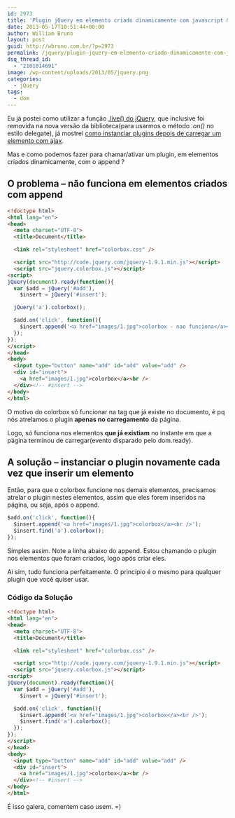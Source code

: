 ```yaml
---
id: 2973
title: 'Plugin jQuery em elemento criado dinamicamente com javascript &#8211; append jQuery'
date: 2013-05-17T10:51:44+00:00
author: William Bruno
layout: post
guid: http://wbruno.com.br/?p=2973
permalink: /jquery/plugin-jquery-em-elemento-criado-dinamicamente-com-javascript-append-jquery/
dsq_thread_id:
  - "2101014691"
image: /wp-content/uploads/2013/05/jquery.png
categories:
  - jQuery
tags:
  - dom
---
```

Eu já postei como utilizar a função [.live() do jQuery](http://wbruno.com.br/ajax/metodo-live-jquery/), que inclusive foi removida na nova versão da biblioteca(para usarmos o método <var>.on()</var> no estilo delegate), já mostrei [como instanciar plugins depois de carregar um elemento com ajax](http://wbruno.com.br/ajax/usando-lightbox-em-pagina-carregada-ajax/).

Mas e como podemos fazer para chamar/ativar um plugin, em elementos criados dinamicamente, com o append ?

<!--more-->

## O problema &#8211; não funciona em elementos criados com append

``` html
<!doctype html>
<html lang="en">
<head>
  <meta charset="UTF-8">
  <title>Document</title>

  <link rel="stylesheet" href="colorbox.css" />

  <script src="http://code.jquery.com/jquery-1.9.1.min.js"></script>
  <script src="jquery.colorbox.js"></script>
<script>
jQuery(document).ready(function(){
  var $add = jQuery('#add'),
    $insert = jQuery('#insert');

  jQuery('a').colorbox();

  $add.on('click', function(){
    $insert.append('<a href="images/1.jpg">colorbox - nao funciona</a><br />');
  });
});
</script>
</head>
<body>
  <input type="button" name="add" id="add" value="add" />
  <div id="insert">
    <a href="images/1.jpg">colorbox</a><br />
  </div><!-- #insert -->
</body>
</html>
```

O motivo do colorbox só funcionar na tag <var><a></var> que já existe no documento, é pq nós atrelamos o plugin **apenas no carregamento** da página.

Logo, só funciona nos elementos **que já existiam** no instante em que a página terminou de carregar(evento disparado pelo dom.ready).

## A solução &#8211; instanciar o plugin novamente cada vez que inserir um elemento

Então, para que o colorbox funcione nos demais elementos, precisamos atrelar o plugin nestes elementos, assim que eles forem inseridos na página, ou seja, após o append.

``` js
$add.on('click', function(){
  $insert.append('<a href="images/1.jpg">colorbox</a><br />');
  $insert.find('a').colorbox();
});
```

Simples assim. Note a linha abaixo do append. Estou chamando o plugin nos elementos que foram criados, logo após criar eles.

Ai sim, tudo funciona perfeitamente. O princípio é o mesmo para qualquer plugin que você quiser usar.

### Código da Solução

``` html
<!doctype html>
<html lang="en">
<head>
  <meta charset="UTF-8">
  <title>Document</title>

  <link rel="stylesheet" href="colorbox.css" />

  <script src="http://code.jquery.com/jquery-1.9.1.min.js"></script>
  <script src="jquery.colorbox.js"></script>
<script>
jQuery(document).ready(function(){
  var $add = jQuery('#add'),
    $insert = jQuery('#insert');

  $add.on('click', function(){
    $insert.append('<a href="images/1.jpg">colorbox</a><br />');
    $insert.find('a').colorbox();
  });
});
</script>
</head>
<body>
  <input type="button" name="add" id="add" value="add" />
  <div id="insert">
    <a href="images/1.jpg">colorbox</a><br />
  </div><!-- #insert -->
</body>
</html>
```

É isso galera, comentem caso usem. =)
